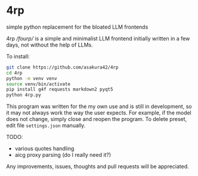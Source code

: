 # 4rp
simple python replacement for the bloated LLM frontends

4rp */fourp/* is a simple and minimalist LLM frontend initially written in a few days, not without the help of LLMs.

To install:

```bash
git clone https://github.com/asakura42/4rp
cd 4rp
python -m venv venv
source venv/bin/activate
pip install g4f requests markdown2 pyqt5
python 4rp.py
```

This program was written for the my own use and is still in development, so it may not always work the way the user expects. For example, if the model does not change, simply close and reopen the program. To delete preset, edit file `settings.json` manually.

TODO:
- various quotes handling
- aicg proxy parsing (do I really need it?)

Any improvements, issues, thoughts and pull requests will be appreciated.
